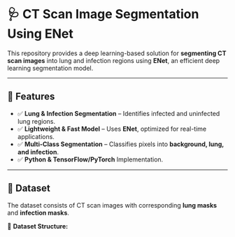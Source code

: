 # 🩺 CT Scan Image Segmentation Using ENet

This repository provides a deep learning-based solution for **segmenting CT scan images** into lung and infection regions using **ENet**, an efficient deep learning segmentation model.

---

## 📌 Features
- ✅ **Lung & Infection Segmentation** – Identifies infected and uninfected lung regions.
- ✅ **Lightweight & Fast Model** – Uses **ENet**, optimized for real-time applications.
- ✅ **Multi-Class Segmentation** – Classifies pixels into **background, lung, and infection**.
- ✅ **Python & TensorFlow/PyTorch** Implementation.

---

## 📂 Dataset
The dataset consists of CT scan images with corresponding **lung masks** and **infection masks**.

📌 **Dataset Structure:**

